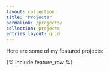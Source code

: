 ```yaml
---
layout: collection
title: "Projects"
permalink: /projects/
collection: projects
entries_layout: grid
---
```


Here are some of my featured projects:

{% include feature_row %}
